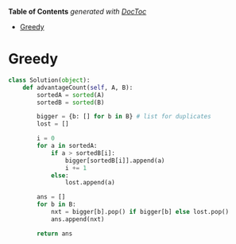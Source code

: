 <!-- START doctoc generated TOC please keep comment here to allow auto update -->
<!-- DON'T EDIT THIS SECTION, INSTEAD RE-RUN doctoc TO UPDATE -->
**Table of Contents**  *generated with [DocToc](https://github.com/thlorenz/doctoc)*

- [Greedy](#greedy)

<!-- END doctoc generated TOC please keep comment here to allow auto update -->

# Greedy

```python
class Solution(object):
    def advantageCount(self, A, B):
        sortedA = sorted(A)
        sortedB = sorted(B)

        bigger = {b: [] for b in B} # list for duplicates
        lost = []

        i = 0
        for a in sortedA:
            if a > sortedB[i]:
                bigger[sortedB[i]].append(a)
                i += 1
            else:
                lost.append(a)

        ans = []
        for b in B:
            nxt = bigger[b].pop() if bigger[b] else lost.pop()
            ans.append(nxt)

        return ans
```
